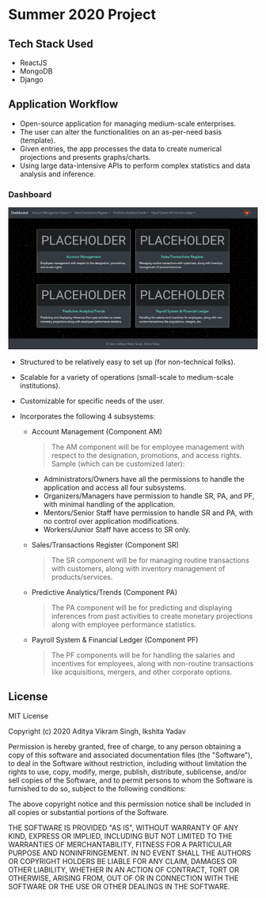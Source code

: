 # Summer 2020 Project

## Tech Stack Used

- ReactJS
- MongoDB
- Django

## Application Workflow

- Open-source application for managing medium-scale enterprises.
- The user can alter the functionalities on an as-per-need basis (template).
- Given entries, the app processes the data to create numerical projections and presents graphs/charts.
- Using large data-intensive APIs to perform complex statistics and data analysis and inference.

### Dashboard

<img src="./Dashboard.png">

- Structured to be relatively easy to set up (for non-technical folks).

- Scalable for a variety of operations (small-scale to medium-scale institutions).

- Customizable for specific needs of the user.

- Incorporates the following 4 subsystems:

  - Account Management (Component AM)

    > The AM component will be for employee management with respect to the designation, promotions, and access rights. Sample (which can be customized later):

    - Administrators/Owners have all the permissions to handle the application and access all four subsystems.
    - Organizers/Managers have permission to handle SR, PA, and PF, with minimal handling of the application.
    - Mentors/Senior Staff have permission to handle SR and PA, with no control over application modifications.
    - Workers/Junior Staff have access to SR only.

  - Sales/Transactions Register (Component SR)
    > The SR component will be for managing routine transactions with customers, along with inventory management of products/services.
  - Predictive Analytics/Trends (Component PA)
    > The PA component will be for predicting and displaying inferences from past activities to create monetary projections along with employee performance statistics.
  - Payroll System & Financial Ledger (Component PF)
    > The PF components will be for handling the salaries and incentives for employees, along with non-routine transactions like acquisitions, mergers, and other corporate options.

## License

MIT License

Copyright (c) 2020 Aditya Vikram Singh, Ikshita Yadav

Permission is hereby granted, free of charge, to any person obtaining a copy
of this software and associated documentation files (the "Software"), to deal
in the Software without restriction, including without limitation the rights
to use, copy, modify, merge, publish, distribute, sublicense, and/or sell
copies of the Software, and to permit persons to whom the Software is
furnished to do so, subject to the following conditions:

The above copyright notice and this permission notice shall be included in all
copies or substantial portions of the Software.

THE SOFTWARE IS PROVIDED "AS IS", WITHOUT WARRANTY OF ANY KIND, EXPRESS OR
IMPLIED, INCLUDING BUT NOT LIMITED TO THE WARRANTIES OF MERCHANTABILITY,
FITNESS FOR A PARTICULAR PURPOSE AND NONINFRINGEMENT. IN NO EVENT SHALL THE
AUTHORS OR COPYRIGHT HOLDERS BE LIABLE FOR ANY CLAIM, DAMAGES OR OTHER
LIABILITY, WHETHER IN AN ACTION OF CONTRACT, TORT OR OTHERWISE, ARISING FROM,
OUT OF OR IN CONNECTION WITH THE SOFTWARE OR THE USE OR OTHER DEALINGS IN THE
SOFTWARE.

